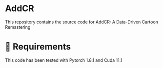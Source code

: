 # AddCR
This repository contains the source code for AddCR: A Data-Driven Cartoon Remastering

# 🔗 Requirements
This code has been tested with Pytorch 1.8.1 and Cuda 11.1

